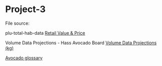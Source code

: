 # Project-3

File source:

plu-total-hab-data <a href = "https://hassavocadoboard.com/category-data/">Retail Value & Price</a>

Volume Data  Projections - Hass Avocado Board <a href="https://hassavocadoboard.com/volume-data-projections/">Volume Data  Projections (kg)</a>


<a href="https://loveonetoday.com/how-to/identify-hass-avocados/">Avocado glossary</a>


